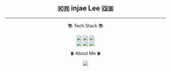 <!--
### Hi there 👋
-->
<!--
**ginidino/ginidino** is a ✨ _special_ ✨ repository because its `README.md` (this file) appears on your GitHub profile.

Here are some ideas to get you started:

- 🔭 I’m currently working on ...
- 🌱 I’m currently learning ...
- 👯 I’m looking to collaborate on ...
- 🤔 I’m looking for help with ...
- 💬 Ask me about ...
- 📫 How to reach me: ...
- 😄 Pronouns: ...
- ⚡ Fun fact: ...
-->

<div align="center">
  
  <!--<img align="right" src="https://github-readme-stats.vercel.app/api/top-langs/?username=ginidino&theme=dark&exclude_repo=Computer-Science-Engineering&layout=compact&langs_count=10"/>-->
  
  ## 🇰🇷 injae Lee 🇬🇧
  
  ---
📚 Tech Stack 📚</h3>    

<img align="center" src="https://img.shields.io/badge/java-007396?style=for-the-badge&logo=java&logoColor=white"></a>
<img align="center" src="https://img.shields.io/badge/swift-F54A2A?style=for-the-badge&logo=swift&logoColor=white"/></a>
<img align="center" src="https://img.shields.io/badge/Python-3766AB?style=for-the-badge&logo=Python&logoColor=white"/></a><br>
<img align="center" src="https://img.shields.io/badge/HTML5-E34F26?style=for-the-badge&logo=HTML5&logoColor=white"/></a>
<img align="center" src="https://img.shields.io/badge/Jupyter-F6C915?style=for-the-badge&logo=Jupyter&logoColor=white"/></a>
<img align="center" src="https://img.shields.io/badge/CSS-F1572B6?style=for-the-badge&logo=CSS3&logoColor=white"/></a>

<!--![ginidino's GitHub stats](https://github-readme-stats.vercel.app/api?username=ginidino&show_icons=true&theme=dracula)-->



🍀 About Me 🍀</h3> 

<a href="https://www.instagram.com/jaeyaaa._.1ee3/"><img align="center" src="https://img.shields.io/badge/Instagram-E4405F?style=for-the-badge&logo=Instagram&logoColor=white&link=https://www.instagram.com/jaeyaaa._.1ee3/"/></a>

<!--📆 TODAY</h3>   

<a href="https://hits.seeyoufarm.com"><img src="https://hits.seeyoufarm.com/api/count/incr/badge.svg?url=https%3A%2F%2Fgithub.com%2Fginidino&count_bg=%23000000&title_bg=%23000000&icon=github.svg&icon_color=%23FFFFFF&title=GitHub&edge_flat=false"/></a>-->
